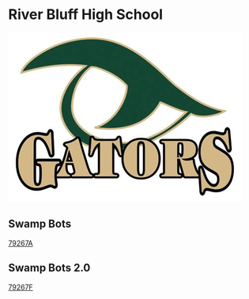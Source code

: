 # River Bluff High School

![riverbluff](./images/riverbluff.jpg)

## Swamp Bots

[79267A](https://www.robotevents.com/teams/VRC/79267A)

## Swamp Bots 2.0

[79267F](https://www.robotevents.com/teams/VRC/79267F)
